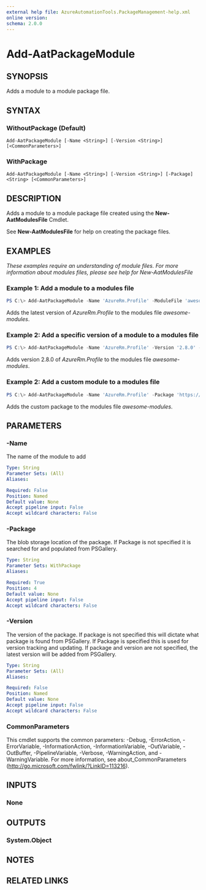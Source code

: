 ```yaml
---
external help file: AzureAutomationTools.PackageManagement-help.xml
online version: 
schema: 2.0.0
---
```


# Add-AatPackageModule

## SYNOPSIS
Adds a module to a module package file.

## SYNTAX

### WithoutPackage (Default)
```
Add-AatPackageModule [-Name <String>] [-Version <String>] [<CommonParameters>]
```

### WithPackage
```
Add-AatPackageModule [-Name <String>] [-Version <String>] [-Package] <String> [<CommonParameters>]
```

## DESCRIPTION
Adds a module to a module package file created using the **New-AatModulesFile** Cmdlet.


See **New-AatModulesFile** for help on creating the package files.

## EXAMPLES

*These examples require an understanding of module files. For more information about modules files, please see help for New-AatModulesFile*

### Example 1: Add a module to a modules file
```powershell
PS C:\> Add-AatPackageModule -Name 'AzureRm.Profile' -ModuleFile 'awesome-modules'
```

Adds the latest version of *AzureRm.Profile* to the modules file *awesome-modules*.

### Example 2: Add a specific version of a module to a modules file
```powershell
PS C:\> Add-AatPackageModule -Name 'AzureRm.Profile' -Version '2.8.0' -ModuleFile 'awesome-modules'
```

Adds version 2.8.0 of *AzureRm.Profile* to the modules file *awesome-modules*.

### Example 2: Add a custom module to a modules file
```powershell
PS C:\> Add-AatPackageModule -Name 'AzureRm.Profile' -Package 'https://awesomestorageaccount.blob.core.windows.net/awesomecontainer/AwesomeModule.zip' -ModuleFile 'awesome-modules'
```

Adds the custom package to the modules file *awesome-modules*.

## PARAMETERS

### -Name
The name of the module to add

```yaml
Type: String
Parameter Sets: (All)
Aliases: 

Required: False
Position: Named
Default value: None
Accept pipeline input: False
Accept wildcard characters: False
```

### -Package
The blob storage location of the package. If Package is not specified it is searched for and populated from PSGallery.

```yaml
Type: String
Parameter Sets: WithPackage
Aliases: 

Required: True
Position: 4
Default value: None
Accept pipeline input: False
Accept wildcard characters: False
```

### -Version
The version of the package. If package is not specified this will dictate what package is found from PSGallery. If Package is specified this is used for version tracking and updating. If package and version are not specified, the latest version will be added from PSGallery.

```yaml
Type: String
Parameter Sets: (All)
Aliases: 

Required: False
Position: Named
Default value: None
Accept pipeline input: False
Accept wildcard characters: False
```

### CommonParameters
This cmdlet supports the common parameters: -Debug, -ErrorAction, -ErrorVariable, -InformationAction, -InformationVariable, -OutVariable, -OutBuffer, -PipelineVariable, -Verbose, -WarningAction, and -WarningVariable. For more information, see about_CommonParameters (http://go.microsoft.com/fwlink/?LinkID=113216).

## INPUTS

### None

## OUTPUTS

### System.Object

## NOTES

## RELATED LINKS

